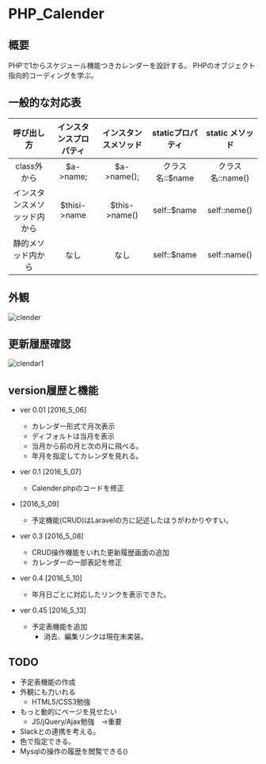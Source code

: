 # PHP_Calender

## 概要
PHPで1からスケジュール機能つきカレンダーを設計する。
PHPのオブジェクト指向的コーディングを学ぶ。

## 一般的な対応表

|呼び出し方|インスタンスプロパティ|インスタンスメソッド|staticプロパティ|static メソッド|
|:------:|:-----------------:|:---------------:|:------------:|:------------:|
|class外から|$a->name;|$a->name();|クラス名::$name|クラス名::name()|
|インスタンスメソッッド内から|$thisi->name|$this->name()|self::$name|self::neme()|
|静的メソッド内から|なし|なし|self::$name|self::name()|



## 外観
![clender](https://github.com/Fendo181/Git_repos/blob/master/PHP_Calender/Top.png)

## 更新履歴確認
![clendar1](https://github.com/Fendo181/Git_repos/blob/master/PHP_Calender/Top2.png)

## version履歴と機能

- ver 0.01 [2016_5_06]
  - カレンダー形式で月次表示
  - ディフォルトは当月を表示
  - 当月から前の月と次の月に飛べる。
  - 年月を指定してカレンダを見れる。

- ver 0.1 [2016_5_07]
  - Calender.phpのコードを修正

- [2016_5_09]
  - 予定機能(CRUD)はLaravelの方に記述したほうがわかりやすい。

- ver 0.3 [2016_5_08]
  - CRUD操作機能をいれた更新履歴画面の追加
  - カレンダーの一部表記を修正

- ver 0.4 [2016_5_10]
  - 年月日ごとに対応したリンクを表示できた。

- ver 0.45 [2016_5_13]
  - 予定表機能を追加
    - 消去、編集リンクは現在未実装。


## TODO
- 予定表機能の作成
- 外観にも力いれる
  - HTML5/CSS3勉強
- もっと動的にページを見せたい
  - JS/jQuery/Ajax勉強　→重要
- Slackとの連携を考える。
- 色で指定できる。
- Mysqlの操作の履歴を閲覧できる()

